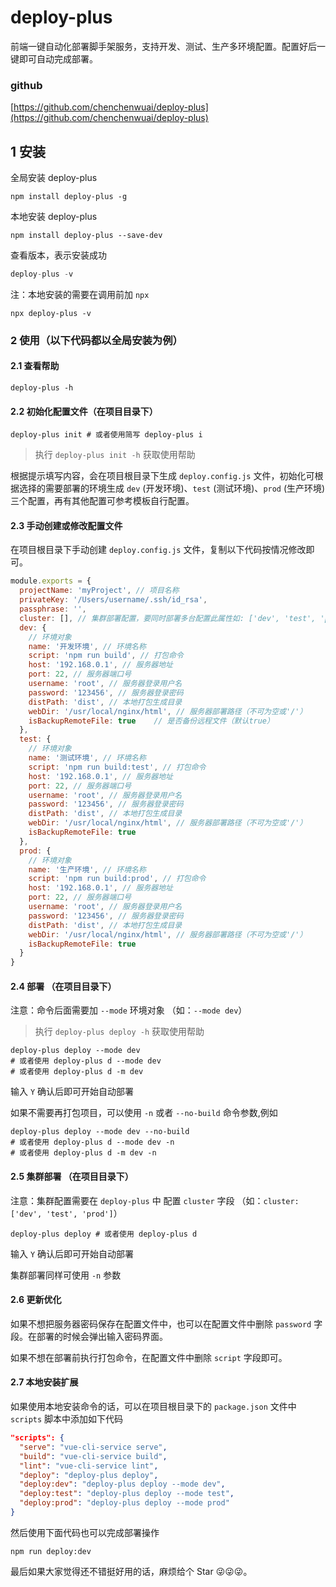 # deploy-plus

前端一键自动化部署脚手架服务，支持开发、测试、生产多环境配置。配置好后一键即可自动完成部署。

### github

[https://github.com/chenchenwuai/deploy-plus](https://github.com/chenchenwuai/deploy-plus)

## 1 安装

全局安装 deploy-plus

```shell
npm install deploy-plus -g
```

本地安装 deploy-plus

```shell
npm install deploy-plus --save-dev
```

查看版本，表示安装成功

```javascript
deploy-plus -v
```

注：本地安装的需要在调用前加 `npx`

```shell
npx deploy-plus -v
```

### 2 使用（以下代码都以全局安装为例）

#### 2.1 查看帮助

```shell
deploy-plus -h
```

#### 2.2 初始化配置文件（在项目目录下）

```shell
deploy-plus init # 或者使用简写 deploy-plus i
```

> 执行 `deploy-plus init -h` 获取使用帮助

根据提示填写内容，会在项目根目录下生成 `deploy.config.js` 文件，初始化可根据选择的需要部署的环境生成 `dev` (开发环境)、`test` (测试环境)、`prod` (生产环境) 三个配置，再有其他配置可参考模板自行配置。


#### 2.3 手动创建或修改配置文件

在项目根目录下手动创建 `deploy.config.js` 文件，复制以下代码按情况修改即可。

```javascript
module.exports = {
  projectName: 'myProject', // 项目名称
  privateKey: '/Users/username/.ssh/id_rsa',
  passphrase: '',
  cluster: [], // 集群部署配置，要同时部署多台配置此属性如: ['dev', 'test', 'prod']
  dev: {
    // 环境对象
    name: '开发环境', // 环境名称
    script: 'npm run build', // 打包命令
    host: '192.168.0.1', // 服务器地址
    port: 22, // 服务器端口号
    username: 'root', // 服务器登录用户名
    password: '123456', // 服务器登录密码
    distPath: 'dist', // 本地打包生成目录
    webDir: '/usr/local/nginx/html', // 服务器部署路径（不可为空或'/'）
    isBackupRemoteFile: true	// 是否备份远程文件（默认true）
  },
  test: {
    // 环境对象
    name: '测试环境', // 环境名称
    script: 'npm run build:test', // 打包命令
    host: '192.168.0.1', // 服务器地址
    port: 22, // 服务器端口号
    username: 'root', // 服务器登录用户名
    password: '123456', // 服务器登录密码
    distPath: 'dist', // 本地打包生成目录
    webDir: '/usr/local/nginx/html', // 服务器部署路径（不可为空或'/'）
    isBackupRemoteFile: true
  },
  prod: {
    // 环境对象
    name: '生产环境', // 环境名称
    script: 'npm run build:prod', // 打包命令
    host: '192.168.0.1', // 服务器地址
    port: 22, // 服务器端口号
    username: 'root', // 服务器登录用户名
    password: '123456', // 服务器登录密码
    distPath: 'dist', // 本地打包生成目录
    webDir: '/usr/local/nginx/html', // 服务器部署路径（不可为空或'/'）
    isBackupRemoteFile: true	
  }
}
```

#### 2.4 部署 （在项目目录下）

注意：命令后面需要加 `--mode` 环境对象 （如：`--mode dev`）

> 执行 `deploy-plus deploy -h` 获取使用帮助

```shell
deploy-plus deploy --mode dev
# 或者使用 deploy-plus d --mode dev
# 或者使用 deploy-plus d -m dev
```

输入 `Y` 确认后即可开始自动部署

如果不需要再打包项目，可以使用 `-n` 或者 `--no-build` 命令参数,例如
```shell
deploy-plus deploy --mode dev --no-build
# 或者使用 deploy-plus d --mode dev -n
# 或者使用 deploy-plus d -m dev -n
```


#### 2.5 集群部署 （在项目目录下）

注意：集群配置需要在 `deploy-plus` 中 配置 `cluster` 字段 （如：`cluster: ['dev', 'test', 'prod']`）

```shell
deploy-plus deploy # 或者使用 deploy-plus d
```

输入 `Y` 确认后即可开始自动部署

集群部署同样可使用 `-n` 参数

#### 2.6 更新优化

如果不想把服务器密码保存在配置文件中，也可以在配置文件中删除 `password` 字段。在部署的时候会弹出输入密码界面。

如果不想在部署前执行打包命令，在配置文件中删除 `script` 字段即可。

#### 2.7 本地安装扩展

如果使用本地安装命令的话，可以在项目根目录下的 `package.json` 文件中 `scripts` 脚本中添加如下代码

```json
"scripts": {
  "serve": "vue-cli-service serve",
  "build": "vue-cli-service build",
  "lint": "vue-cli-service lint",
  "deploy": "deploy-plus deploy",
  "deploy:dev": "deploy-plus deploy --mode dev",
  "deploy:test": "deploy-plus deploy --mode test",
  "deploy:prod": "deploy-plus deploy --mode prod"
}
```

然后使用下面代码也可以完成部署操作

```shell
npm run deploy:dev
```

最后如果大家觉得还不错挺好用的话，麻烦给个 Star 😜😜😜。

